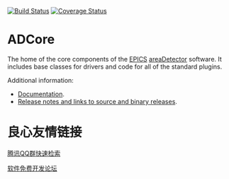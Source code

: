 
[![Build Status](https://travis-ci.org/areaDetector/ADCore.png)](https://travis-ci.org/areaDetector/ADCore)
[![Coverage Status](https://coveralls.io/repos/areaDetector/ADCore/badge.svg?branch=master)](https://coveralls.io/github/areaDetector/ADCore)

ADCore
======
The home of the core components of the 
[EPICS](http://www.aps.anl.gov/epics/) 
[areaDetector](http://cars.uchicago.edu/software/epics/areaDetector.html) 
software.  It includes base classes for drivers and code for all of the standard plugins.

Additional information:
* [Documentation](http://cars.uchicago.edu/software/epics/areaDetectorDoc.html).
* [Release notes and links to source and binary releases](RELEASE.md).


 # 良心友情链接

[腾讯QQ群快速检索](http://u.720life.cn/s/8cf73f7c)

[软件免费开发论坛](http://u.720life.cn/s/bbb01dc0)